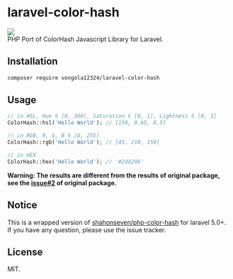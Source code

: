 # laravel-color-hash
![](https://travis-ci.org/vongola12324/laravel-color-hash.svg?branch=master)  
PHP Port of ColorHash Javascript Library for Laravel.

## Installation
```bash
composer require vongola12324/laravel-color-hash
```
## Usage
```php
// in HSL, Hue ∈ [0, 360), Saturation ∈ [0, 1], Lightness ∈ [0, 1]
ColorHash::hsl('Hello World'); // [158, 0.65, 0.5]

// in RGB, R, G, B ∈ [0, 255]
ColorHash::rgb('Hello World'); // [45, 210, 150]

// in HEX
ColorHash::hex('Hello World'); // '#2dd296'
```  
**Warning: The results are different from the results of original package, see the [issue#2](https://github.com/shahonseven/php-color-hash/issues/2) of original package.**

## Notice
This is a wrapped version of [shahonseven/php-color-hash](https://github.com/shahonseven/php-color-hash) for laravel 5.0+.  
If you have any question, please use the issue tracker. 

## License
MIT. 
